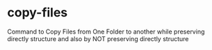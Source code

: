 # copy-files
Command to Copy Files from One Folder to another while preserving directly structure and also by NOT preserving directly structure
